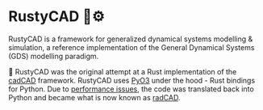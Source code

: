 # RustyCAD 🦀⚙️

RustyCAD is a framework for generalized dynamical systems modelling & simulation, a reference implementation of the General Dynamical Systems (GDS) modelling paradigm.

🚧 RustyCAD was the original attempt at a Rust implementation of the [cadCAD](https://cadcad.org/) framework. RustyCAD uses [PyO3](https://pyo3.rs/) under the hood - Rust bindings for Python. Due to [performance issues](https://github.com/CADLabs/radCAD/issues/2), the code was translated back into Python and became what is now known as [radCAD](https://github.com/CADLabs/radCAD).
